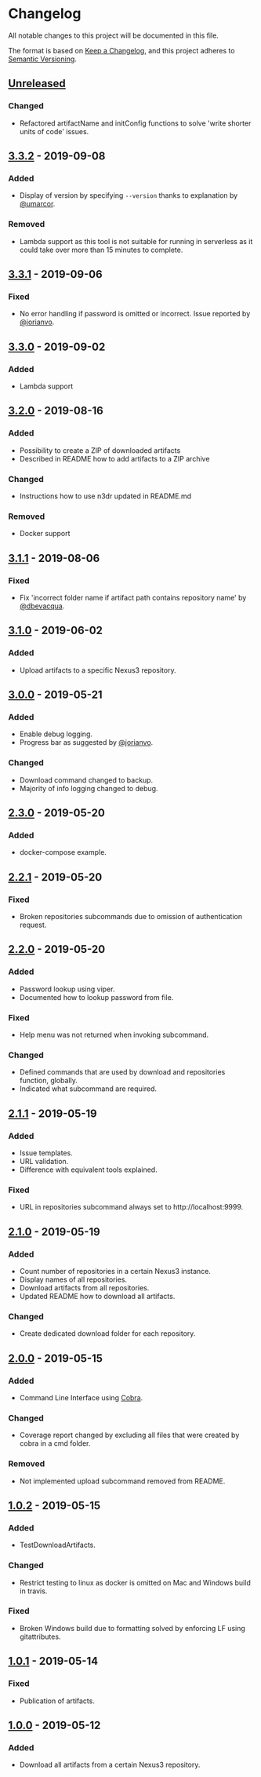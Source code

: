# Changelog
All notable changes to this project will be documented in this file.

The format is based on [Keep a Changelog](https://keepachangelog.com/en/1.0.0/),
and this project adheres to [Semantic Versioning](https://semver.org/spec/v2.0.0.html).

## [Unreleased]
### Changed
- Refactored artifactName and initConfig functions to solve 'write shorter
  units of code' issues.

## [3.3.2] - 2019-09-08
### Added
- Display of version by specifying `--version` thanks to explanation by
  [@umarcor](https://github.com/umarcor).

### Removed
- Lambda support as this tool is not suitable for running in serverless as it
  could take over more than 15 minutes to complete.

## [3.3.1] - 2019-09-06
### Fixed
- No error handling if password is omitted or incorrect. Issue reported by
  [@jorianvo](https://github.com/jorianvo).

## [3.3.0] - 2019-09-02
### Added
- Lambda support

## [3.2.0] - 2019-08-16
### Added
- Possibility to create a ZIP of downloaded artifacts
- Described in README how to add artifacts to a ZIP archive

### Changed
- Instructions how to use n3dr updated in README.md

### Removed
- Docker support

## [3.1.1] - 2019-08-06
### Fixed
- Fix 'incorrect folder name if artifact path contains repository name' by
  [@dbevacqua](https://github.com/dbevacqua).

## [3.1.0] - 2019-06-02
### Added
- Upload artifacts to a specific Nexus3 repository.

## [3.0.0] - 2019-05-21
### Added
- Enable debug logging.
- Progress bar as suggested by [@jorianvo](https://github.com/jorianvo).

### Changed
- Download command changed to backup.
- Majority of info logging changed to debug.

## [2.3.0] - 2019-05-20
### Added
- docker-compose example.

## [2.2.1] - 2019-05-20
### Fixed
- Broken repositories subcommands due to omission of authentication request.

## [2.2.0] - 2019-05-20
### Added
- Password lookup using viper.
- Documented how to lookup password from file.

### Fixed
- Help menu was not returned when invoking subcommand.

### Changed
- Defined commands that are used by download and repositories function,
  globally.
- Indicated what subcommand are required.

## [2.1.1] - 2019-05-19
### Added
- Issue templates.
- URL validation.
- Difference with equivalent tools explained.

### Fixed
- URL in repositories subcommand always set to http://localhost:9999.

## [2.1.0] - 2019-05-19
### Added
- Count number of repositories in a certain Nexus3 instance.
- Display names of all repositories.
- Download artifacts from all repositories.
- Updated README how to download all artifacts.

### Changed
- Create dedicated download folder for each repository.

## [2.0.0] - 2019-05-15
### Added
- Command Line Interface using [Cobra](https://github.com/spf13/cobra).

### Changed
- Coverage report changed by excluding all files that were created by
  cobra in a cmd folder.

### Removed
- Not implemented upload subcommand removed from README.

## [1.0.2] - 2019-05-15
### Added
- TestDownloadArtifacts.

### Changed
- Restrict testing to linux as docker is omitted on Mac and Windows build in
  travis.

### Fixed
- Broken Windows build due to formatting solved by enforcing LF using
  gitattributes.

## [1.0.1] - 2019-05-14
### Fixed
- Publication of artifacts.

## [1.0.0] - 2019-05-12
### Added
- Download all artifacts from a certain Nexus3 repository.

[Unreleased]: https://github.com/030/n3dr/compare/3.3.2...HEAD
[3.3.2]: https://github.com/030/n3dr/compare/3.3.1...3.3.2
[3.3.1]: https://github.com/030/n3dr/compare/3.3.0...3.3.1
[3.3.0]: https://github.com/030/n3dr/compare/3.2.0...3.3.0
[3.2.0]: https://github.com/030/n3dr/compare/3.1.1...3.2.0
[3.1.1]: https://github.com/030/n3dr/compare/3.1.0...3.1.1
[3.1.0]: https://github.com/030/n3dr/compare/3.0.0...3.1.0
[3.0.0]: https://github.com/030/n3dr/compare/2.3.0...3.0.0
[2.3.0]: https://github.com/030/n3dr/compare/2.2.1...2.3.0
[2.2.1]: https://github.com/030/n3dr/compare/2.2.0...2.2.1
[2.2.0]: https://github.com/030/n3dr/compare/2.1.1...2.2.0
[2.1.1]: https://github.com/030/n3dr/compare/2.1.0...2.1.1
[2.1.0]: https://github.com/030/n3dr/compare/2.0.0...2.1.0
[2.0.0]: https://github.com/030/n3dr/compare/1.0.2...2.0.0
[1.0.2]: https://github.com/030/n3dr/compare/1.0.1...1.0.2
[1.0.1]: https://github.com/030/n3dr/compare/1.0.0...1.0.1
[1.0.0]: https://github.com/030/n3dr/releases/tag/1.0.0
